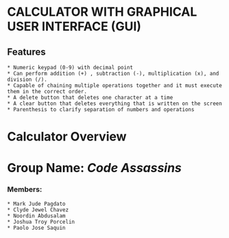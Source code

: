 # CALCULATOR WITH GRAPHICAL USER INTERFACE (GUI) 
## Features
    * Numeric keypad (0-9) with decimal point
    * Can perform addition (+) , subtraction (-), multiplication (x), and division (/).
    * Capable of chaining multiple operations together and it must execute them in the correct order.
    * A delete button that deletes one character at a time
    * A clear button that deletes everything that is written on the screen
    * Parenthesis to clarify separation of numbers and operations
    
# Calculator Overview


# Group Name: ___Code Assassins___
### Members:
    * Mark Jude Pagdato
    * Clyde Jewel Chavez
    * Noordin Abdusalam
    * Joshua Troy Porcelin
    * Paolo Jose Saquin
